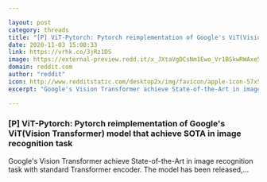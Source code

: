 ```yaml
---

layout: post
category: threads
title: "[P] ViT-Pytorch: Pytorch reimplementation of Google's ViT(Vision Transformer) model that achieve SOTA in image recognition task"
date: 2020-11-03 15:08:33
link: https://vrhk.co/3jRz1DS
image: https://external-preview.redd.it/x_JXtaVgDCsNm1Ewo_Vr1BSkwRWAxe52vRTol6O-BHM.jpg?width=400&height=209.42408377&auto=webp&crop=400:209.42408377,smart&s=dc5b76e4e2cecf61c05db3dd4be1e5c59525caad
domain: reddit.com
author: "reddit"
icon: http://www.redditstatic.com/desktop2x/img/favicon/apple-icon-57x57.png
excerpt: "Google's Vision Transformer achieve State-of-the-Art in image recognition task with standard Transformer encoder. The model has been released,..."

---
```


### [P] ViT-Pytorch: Pytorch reimplementation of Google's ViT(Vision Transformer) model that achieve SOTA in image recognition task

Google's Vision Transformer achieve State-of-the-Art in image recognition task with standard Transformer encoder. The model has been released,...